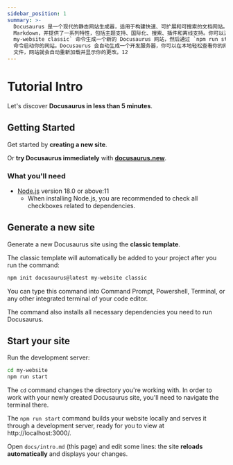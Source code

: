 ```yaml
---
sidebar_position: 1
summary: >-
  Docusaurus 是一个现代的静态网站生成器，适用于构建快速、可扩展和可搜索的文档网站。它使用 React 和
  Markdown，并提供了一系列特性，包括主题支持、国际化、搜索、插件和离线支持。你可以通过 `npm init docusaurus@latest
  my-website classic` 命令生成一个新的 Docusaurus 网站，然后通过 `npm run start`
  命令启动你的网站。Docusaurus 会自动生成一个开发服务器，你可以在本地轻松查看你的网站，只需编辑 `docs/intro.md`
  文件，网站就会自动重新加载并显示你的更改。12
---
```


# Tutorial Intro

Let's discover **Docusaurus in less than 5 minutes**.

## Getting Started

Get started by **creating a new site**.

Or **try Docusaurus immediately** with **[docusaurus.new](https://docusaurus.new)**.

### What you'll need

- [Node.js](https://nodejs.org/en/download/) version 18.0 or above:11
  - When installing Node.js, you are recommended to check all checkboxes related to dependencies.

## Generate a new site

Generate a new Docusaurus site using the **classic template**.

The classic template will automatically be added to your project after you run the command:

```bash
npm init docusaurus@latest my-website classic
```

You can type this command into Command Prompt, Powershell, Terminal, or any other integrated terminal of your code editor.

The command also installs all necessary dependencies you need to run Docusaurus.

## Start your site

Run the development server:

```bash
cd my-website
npm run start
```

The `cd` command changes the directory you're working with. In order to work with your newly created Docusaurus site, you'll need to navigate the terminal there.

The `npm run start` command builds your website locally and serves it through a development server, ready for you to view at http://localhost:3000/.

Open `docs/intro.md` (this page) and edit some lines: the site **reloads automatically** and displays your changes.
